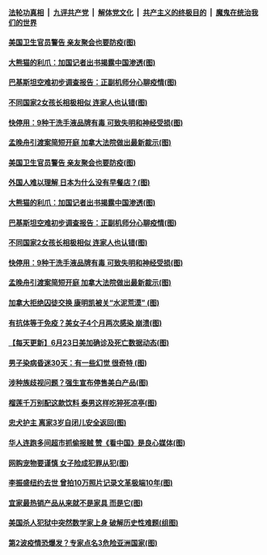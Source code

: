 

####  [法轮功真相](../../../../basic/blob/master/README.md?t=06250702) &nbsp;|&nbsp; [九评共产党](../../../../9ping.md/blob/master/README.md?t=06250702) &nbsp;|&nbsp; [解体党文化](../../../../jtdwh.md/blob/master/README.md?t=06250702)  &nbsp;|&nbsp; [共产主义的终极目的](../../../../gczydzjmd.md/blob/master/README.md?t=06250702) &nbsp;|&nbsp; [魔鬼在统治我们的世界](../../../../mgztzwmdsj.md/blob/master/README.md?t=06250702) 

#### [美国卫生官员警告 亲友聚会也要防疫(图)](../pages/p3/937612.md?t=06250702) 

#### [大熊猫的利爪：加国记者出书揭露中国渗透(图)](../pages/p3/937585.md?t=06250702) 

#### [巴基斯坦空难初步调查报告：正副机师分心聊疫情(图)](../pages/p3/937581.md?t=06250702) 

#### [不同国家2女孩长相极相似 连家人也认错(图)](../pages/p3/937576.md?t=06250702) 

#### [快停用：9种干洗手液品牌有毒 可致失明和神经受损(图)](../pages/p3/937572.md?t=06250702) 

#### [孟晚舟引渡案简短开庭 加拿大法院做出最新裁示(图)](../pages/p3/937502.md?t=06250702) 

#### [美国卫生官员警告 亲友聚会也要防疫(图)](../pages/p3/937612.md?t=06250702) 

#### [外国人难以理解 日本为什么没有早餐店？(图)](../pages/p3/937391.md?t=06250702) 

#### [大熊猫的利爪：加国记者出书揭露中国渗透(图)](../pages/p3/937585.md?t=06250702) 

#### [巴基斯坦空难初步调查报告：正副机师分心聊疫情(图)](../pages/p3/937581.md?t=06250702) 

#### [不同国家2女孩长相极相似 连家人也认错(图)](../pages/p3/937576.md?t=06250702) 

#### [快停用：9种干洗手液品牌有毒 可致失明和神经受损(图)](../pages/p3/937572.md?t=06250702) 

#### [孟晚舟引渡案简短开庭 加拿大法院做出最新裁示(图)](../pages/p3/937502.md?t=06250702) 

#### [加拿大拒绝囚徒交换 康明凯被关“水泥荒漠” (图)](../pages/p3/937489.md?t=06250702) 

#### [有抗体等于免疫？美女子4个月两次感染 崩溃(图)](../pages/p3/937487.md?t=06250702) 

#### [【每天更新】6月23日美加确诊及死亡数据动态(图)](../pages/p3/935173.md?t=06250702) 

#### [男子染病昏迷30天：有一些幻觉 很奇特 (图)](../pages/p3/937456.md?t=06250702) 

#### [涉种族歧视问题？强生宣布停售美白产品(图)](../pages/p3/937445.md?t=06250702) 

#### [榴莲千万别配这款饮料 泰男这样吃猝死凉亭(图)](../pages/p3/937446.md?t=06250702) 

#### [忠犬护主 离家3岁自闭儿安全返回(图)](../pages/p3/937392.md?t=06250702) 

#### [华人连跑多间超市抓偷报贼 赞《看中国》是良心媒体(图)](../pages/p3/937382.md?t=06250702) 

#### [网购宠物要谨慎 女子险成犯罪从犯(图)](../pages/p3/937362.md?t=06250702) 

#### [李振盛纽约去世 曾拍10万照片记录文革极端10年(图)](../pages/p3/937368.md?t=06250702) 

#### [宜家最热销产品从来就不是家具 而是它(图)](../pages/p3/937359.md?t=06250702) 

#### [美国杀人犯狱中突然数学家上身 破解历史性难题(组图)](../pages/p3/937348.md?t=06250702) 

#### [第2波疫情恐爆发？专家点名3危险亚洲国家(图)](../pages/p3/937342.md?t=06250702) 


